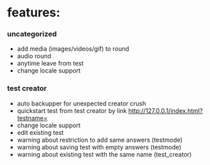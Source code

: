 # features:

### uncategorized

- add media (images/videos/gif) to round
- audio round
- anytime leave from test
- change locale support

### test creator

- auto backupper for unexpected creator crush
- quickstart test from test creator by link http://127.0.0.1/index.html?testname=
- change locale support
- edit existing test
- warning about restriction to add same answers (testmode)
- warning about saving test with empty answers (testmode)
- warning about existing test with the same name (test_creator)